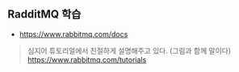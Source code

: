 ## RadditMQ 학습
- https://www.rabbitmq.com/docs

> 심지어 튜토리얼에서 친절하게 설명해주고 있다. (그림과 함께 말이다)
> https://www.rabbitmq.com/tutorials